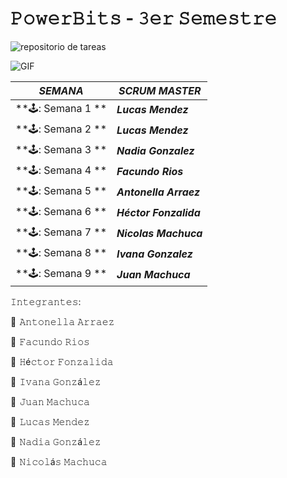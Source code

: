 # 𝙿𝚘𝚠𝚎𝚛𝙱𝚒𝚝𝚜 - 𝟹𝚎𝚛 𝚂𝚎𝚖𝚎𝚜𝚝𝚛𝚎

![repositorio de tareas](https://user-images.githubusercontent.com/112595518/234407325-97f106ec-adba-4480-ae4f-49970f9ccde9.png)

![GIF](https://user-images.githubusercontent.com/112595518/231920481-c2a4e4ae-5387-444d-b3bc-7152ff46198d.gif)


|  ***SEMANA***	 |  ***SCRUM MASTER***  |
|--------- | --------- |
| **🕹️: Semana 1	**    |  ***Lucas Mendez***    |
| **🕹️: Semana 2	**    | ***Lucas Mendez***     |
| **🕹️: Semana 3	**    | ***Nadia Gonzalez***   |
| **🕹️: Semana 4	**    | ***Facundo Rios***    |
| **🕹️: Semana 5	**    | ***Antonella Arraez***    |
| **🕹️: Semana 6	**    | ***Héctor Fonzalida***    |
| **🕹️: Semana 7	**    | ***Nicolas Machuca***     |
| **🕹️: Semana 8	**    | ***Ivana Gonzalez***     |
| **🕹️: Semana 9	**    | ***Juan Machuca***    |









𝙸𝚗𝚝𝚎𝚐𝚛𝚊𝚗𝚝𝚎𝚜:

👾  𝙰𝚗𝚝𝚘𝚗𝚎𝚕𝚕𝚊 𝙰𝚛𝚛𝚊𝚎𝚣

👾  𝙵𝚊𝚌𝚞𝚗𝚍𝚘 𝚁𝚒𝚘𝚜

👾  𝙷é𝚌𝚝𝚘𝚛 𝙵𝚘𝚗𝚣𝚊𝚕𝚒𝚍𝚊

👾  𝙸𝚟𝚊𝚗𝚊 𝙶𝚘𝚗𝚣á𝚕𝚎𝚣

👾  𝙹𝚞𝚊𝚗 𝙼𝚊𝚌𝚑𝚞𝚌𝚊

👾  𝙻𝚞𝚌𝚊𝚜 𝙼𝚎𝚗𝚍𝚎𝚣

👾  𝙽𝚊𝚍𝚒𝚊 𝙶𝚘𝚗𝚣á𝚕𝚎𝚣

👾  𝙽𝚒𝚌𝚘𝚕á𝚜 𝙼𝚊𝚌𝚑𝚞𝚌𝚊
